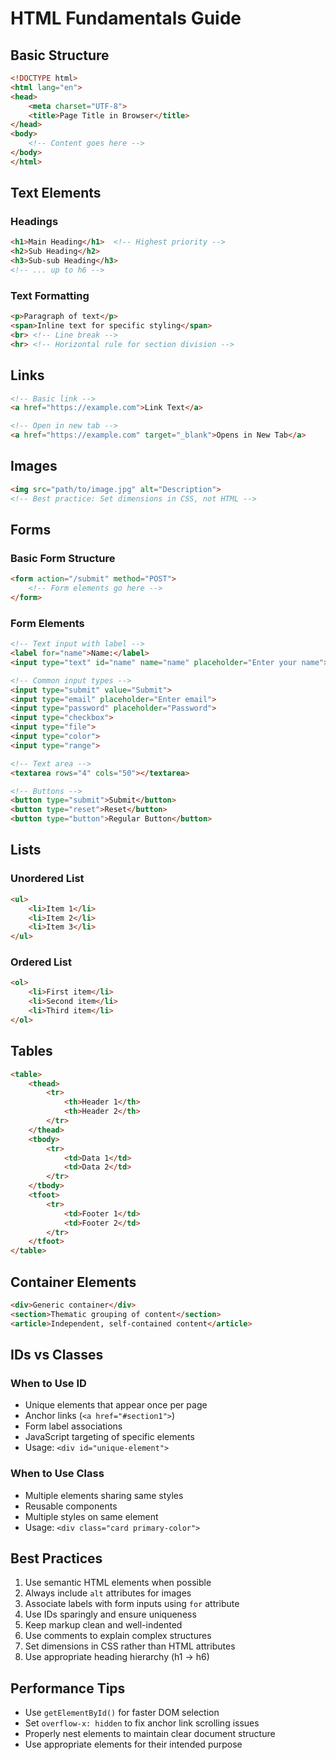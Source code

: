 # HTML Fundamentals Guide

## Basic Structure
```html
<!DOCTYPE html>
<html lang="en">
<head>
    <meta charset="UTF-8">
    <title>Page Title in Browser</title>
</head>
<body>
    <!-- Content goes here -->
</body>
</html>
```

## Text Elements

### Headings
```html
<h1>Main Heading</h1>  <!-- Highest priority -->
<h2>Sub Heading</h2>
<h3>Sub-sub Heading</h3>
<!-- ... up to h6 -->
```

### Text Formatting
```html
<p>Paragraph of text</p>
<span>Inline text for specific styling</span>
<br> <!-- Line break -->
<hr> <!-- Horizontal rule for section division -->
```

## Links
```html
<!-- Basic link -->
<a href="https://example.com">Link Text</a>

<!-- Open in new tab -->
<a href="https://example.com" target="_blank">Opens in New Tab</a>
```

## Images
```html
<img src="path/to/image.jpg" alt="Description">
<!-- Best practice: Set dimensions in CSS, not HTML -->
```

## Forms

### Basic Form Structure
```html
<form action="/submit" method="POST">
    <!-- Form elements go here -->
</form>
```

### Form Elements
```html
<!-- Text input with label -->
<label for="name">Name:</label>
<input type="text" id="name" name="name" placeholder="Enter your name">

<!-- Common input types -->
<input type="submit" value="Submit">
<input type="email" placeholder="Enter email">
<input type="password" placeholder="Password">
<input type="checkbox">
<input type="file">
<input type="color">
<input type="range">

<!-- Text area -->
<textarea rows="4" cols="50"></textarea>

<!-- Buttons -->
<button type="submit">Submit</button>
<button type="reset">Reset</button>
<button type="button">Regular Button</button>
```

## Lists

### Unordered List
```html
<ul>
    <li>Item 1</li>
    <li>Item 2</li>
    <li>Item 3</li>
</ul>
```

### Ordered List
```html
<ol>
    <li>First item</li>
    <li>Second item</li>
    <li>Third item</li>
</ol>
```

## Tables
```html
<table>
    <thead>
        <tr>
            <th>Header 1</th>
            <th>Header 2</th>
        </tr>
    </thead>
    <tbody>
        <tr>
            <td>Data 1</td>
            <td>Data 2</td>
        </tr>
    </tbody>
    <tfoot>
        <tr>
            <td>Footer 1</td>
            <td>Footer 2</td>
        </tr>
    </tfoot>
</table>
```

## Container Elements
```html
<div>Generic container</div>
<section>Thematic grouping of content</section>
<article>Independent, self-contained content</article>
```

## IDs vs Classes

### When to Use ID
- Unique elements that appear once per page
- Anchor links (`<a href="#section1">`)
- Form label associations
- JavaScript targeting of specific elements
- Usage: `<div id="unique-element">`

### When to Use Class
- Multiple elements sharing same styles
- Reusable components
- Multiple styles on same element
- Usage: `<div class="card primary-color">`

## Best Practices
1. Use semantic HTML elements when possible
2. Always include `alt` attributes for images
3. Associate labels with form inputs using `for` attribute
4. Use IDs sparingly and ensure uniqueness
5. Keep markup clean and well-indented
6. Use comments to explain complex structures
7. Set dimensions in CSS rather than HTML attributes
8. Use appropriate heading hierarchy (h1 -> h6)

## Performance Tips
- Use `getElementById()` for faster DOM selection
- Set `overflow-x: hidden` to fix anchor link scrolling issues
- Properly nest elements to maintain clear document structure
- Use appropriate elements for their intended purpose